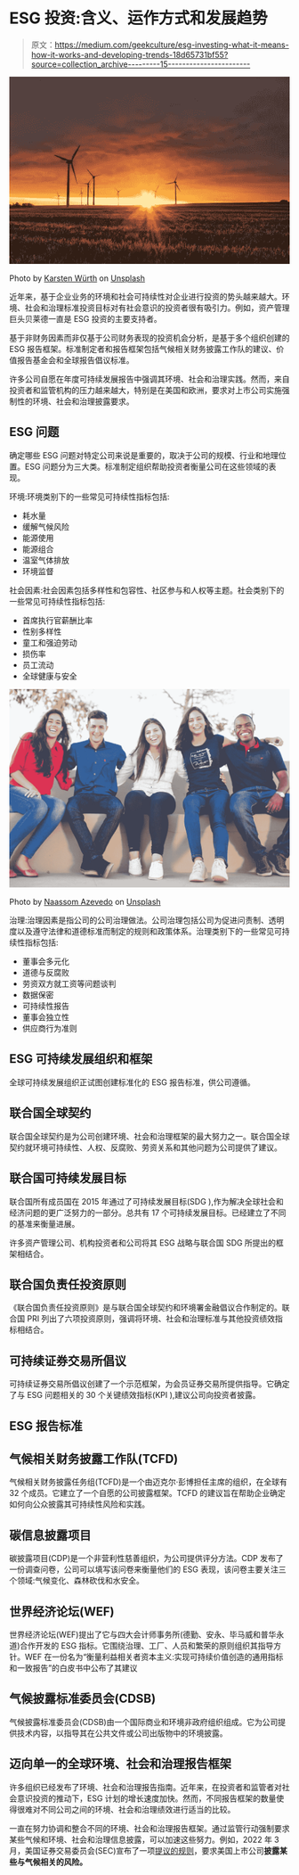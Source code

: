 # ESG 投资:含义、运作方式和发展趋势

> 原文：<https://medium.com/geekculture/esg-investing-what-it-means-how-it-works-and-developing-trends-18d65731bf55?source=collection_archive---------15----------------------->

![](img/4c2c4051ec0ad64dcbaf9809bff7c6e3.png)

Photo by [Karsten Würth](https://unsplash.com/@karsten_wuerth?utm_source=unsplash&utm_medium=referral&utm_content=creditCopyText) on [Unsplash](https://unsplash.com/s/photos/environmental%2C-social%2C-and-governance?utm_source=unsplash&utm_medium=referral&utm_content=creditCopyText)

近年来，基于企业业务的环境和社会可持续性对企业进行投资的势头越来越大。环境、社会和治理标准投资目标对有社会意识的投资者很有吸引力。例如，资产管理巨头贝莱德一直是 ESG 投资的主要支持者。

基于非财务因素而非仅基于公司财务表现的投资机会分析，是基于多个组织创建的 ESG 报告框架。标准制定者和报告框架包括气候相关财务披露工作队的建议、价值报告基金会和全球报告倡议标准。

许多公司自愿在年度可持续发展报告中强调其环境、社会和治理实践。然而，来自投资者和监管机构的压力越来越大，特别是在美国和欧洲，要求对上市公司实施强制性的环境、社会和治理披露要求。

## **ESG 问题**

确定哪些 ESG 问题对特定公司来说是重要的，取决于公司的规模、行业和地理位置。ESG 问题分为三大类。标准制定组织帮助投资者衡量公司在这些领域的表现。

环境:环境类别下的一些常见可持续性指标包括:

*   耗水量
*   缓解气候风险
*   能源使用
*   能源组合
*   温室气体排放
*   环境监督

社会因素:社会因素包括多样性和包容性、社区参与和人权等主题。社会类别下的一些常见可持续性指标包括:

*   首席执行官薪酬比率
*   性别多样性
*   童工和强迫劳动
*   损伤率
*   员工流动
*   全球健康与安全

![](img/6c9fc9492bb81a5cf27b1f6e45ee05fe.png)

Photo by [Naassom Azevedo](https://unsplash.com/@naassomz1?utm_source=unsplash&utm_medium=referral&utm_content=creditCopyText) on [Unsplash](https://unsplash.com/s/photos/diversity-people?utm_source=unsplash&utm_medium=referral&utm_content=creditCopyText)

治理:治理因素是指公司的公司治理做法。公司治理包括公司为促进问责制、透明度以及遵守法律和道德标准而制定的规则和政策体系。治理类别下的一些常见可持续性指标包括:

*   董事会多元化
*   道德与反腐败
*   劳资双方就工资等问题谈判
*   数据保密
*   可持续性报告
*   董事会独立性
*   供应商行为准则

## **ESG 可持续发展组织和框架**

全球可持续发展组织正试图创建标准化的 ESG 报告标准，供公司遵循。

## 联合国全球契约

联合国全球契约是为公司创建环境、社会和治理框架的最大努力之一。联合国全球契约就环境可持续性、人权、反腐败、劳资关系和其他问题为公司提供了建议。

## 联合国可持续发展目标

联合国所有成员国在 2015 年通过了可持续发展目标(SDG ),作为解决全球社会和经济问题的更广泛努力的一部分。总共有 17 个可持续发展目标。已经建立了不同的基准来衡量进展。

许多资产管理公司、机构投资者和公司将其 ESG 战略与联合国 SDG 所提出的框架相结合。

## 联合国负责任投资原则

《联合国负责任投资原则》是与联合国全球契约和环境署金融倡议合作制定的。联合国 PRI 列出了六项投资原则，强调将环境、社会和治理标准与其他投资绩效指标相结合。

## 可持续证券交易所倡议

可持续证券交易所倡议创建了一个示范框架，为会员证券交易所提供指导。它确定了与 ESG 问题相关的 30 个关键绩效指标(KPI ),建议公司向投资者披露。

## **ESG 报告标准**

## 气候相关财务披露工作队(TCFD)

气候相关财务披露任务组(TCFD)是一个由迈克尔·彭博担任主席的组织，在全球有 32 个成员。它建立了一个自愿的公司披露框架。TCFD 的建议旨在帮助企业确定如何向公众披露其可持续性风险和实践。

## 碳信息披露项目

碳披露项目(CDP)是一个非营利性慈善组织，为公司提供评分方法。CDP 发布了一份调查问卷，公司可以填写该问卷来衡量他们的 ESG 表现，该问卷主要关注三个领域:气候变化、森林砍伐和水安全。

## 世界经济论坛(WEF)

世界经济论坛(WEF)提出了它与四大会计师事务所(德勤、安永、毕马威和普华永道)合作开发的 ESG 指标。它围绕治理、工厂、人员和繁荣的原则组织其指导方针。WEF 在一份名为“衡量利益相关者资本主义:实现可持续价值创造的通用指标和一致报告”的白皮书中公布了其建议

## 气候披露标准委员会(CDSB)

气候披露标准委员会(CDSB)由一个国际商业和环境非政府组织组成。它为公司提供技术内容，以指导其在公共文件或公司出版物中的环境披露。

## **迈向单一的全球环境、社会和治理报告框架**

许多组织已经发布了环境、社会和治理报告指南。近年来，在投资者和监管者对社会意识投资的推动下，ESG 计划的增长速度加快。然而，不同报告框架的数量使得很难对不同公司之间的环境、社会和治理绩效进行适当的比较。

一直在努力协调和整合不同的环境、社会和治理报告框架。通过监管行动强制要求某些气候和环境、社会和治理信息披露，可以加速这些努力。例如，2022 年 3 月，美国证券交易委员会(SEC)宣布了一项[提议的规则](https://carpenterwellington.com/post/sec-proposes-new-climate-disclosure-rule-public-companies/)，要求美国上市公司**披露某些与气候相关的风险。**
